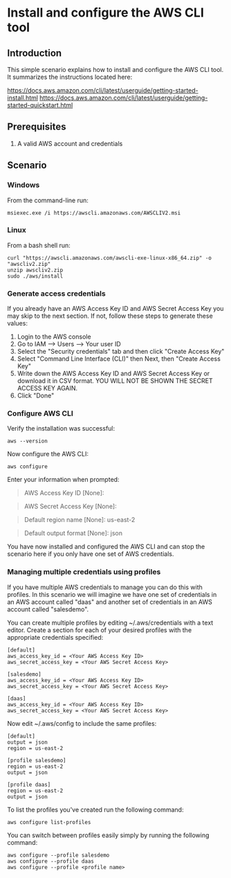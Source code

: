 # Install and configure the AWS CLI tool

## Introduction
This simple scenario explains how to install and configure the AWS CLI tool.  It summarizes the instructions located here:

https://docs.aws.amazon.com/cli/latest/userguide/getting-started-install.html
https://docs.aws.amazon.com/cli/latest/userguide/getting-started-quickstart.html

## Prerequisites
1. A valid AWS account and credentials

## Scenario

### Windows
From the command-line run:

    msiexec.exe /i https://awscli.amazonaws.com/AWSCLIV2.msi

### Linux
From a bash shell run:

    curl "https://awscli.amazonaws.com/awscli-exe-linux-x86_64.zip" -o "awscliv2.zip"
    unzip awscliv2.zip
    sudo ./aws/install

### Generate access credentials
If you already have an AWS Access Key ID and AWS Secret Access Key you may skip to the next section.  If not, follow these steps to generate these values:

1. Login to the AWS console
2. Go to IAM --> Users --> Your user ID
3. Select the "Security credentials" tab and then click "Create Access Key"
4. Select "Command Line Interface (CLI)" then Next, then "Create Access Key"
5. Write down the AWS Access Key ID and AWS Secret Access Key or download it in CSV format.  YOU WILL NOT BE SHOWN THE SECRET ACCESS KEY AGAIN.
6. Click "Done"

### Configure AWS CLI
Verify the installation was successful:

    aws --version

Now configure the AWS CLI:

    aws configure

Enter your information when prompted:

>AWS Access Key ID [None]: <Your AWS Access Key ID>

>AWS Secret Access Key [None]: <Your AWS Secret Access Key>

>Default region name [None]: us-east-2

>Default output format [None]: json

You have now installed and configured the AWS CLI and can stop the scenario here if you only have one set of AWS credentials.

### Managing multiple credentials using profiles

If you have multiple AWS credentials to manage you can do this with profiles.  In this scenario we will imagine we have one set of credentials in an AWS account called "daas" and another set of credentials in an AWS account called "salesdemo".

You can create multiple profiles by editing ~/.aws/credentials with a text editor.  Create a section for each of your desired profiles with the appropriate credentials specified:

    [default]
    aws_access_key_id = <Your AWS Access Key ID>
    aws_secret_access_key = <Your AWS Secret Access Key>
    
    [salesdemo]
    aws_access_key_id = <Your AWS Access Key ID>
    aws_secret_access_key = <Your AWS Secret Access Key>
    
    [daas]
    aws_access_key_id = <Your AWS Access Key ID>
    aws_secret_access_key = <Your AWS Secret Access Key>

Now edit ~/.aws/config to include the same profiles:

    [default]
    output = json
    region = us-east-2
    
    [profile salesdemo]
    region = us-east-2
    output = json
    
    [profile daas]
    region = us-east-2
    output = json

To list the profiles you've created run the following command:

    aws configure list-profiles

You can switch between profiles easily simply by running the following command:

    aws configure --profile salesdemo
    aws configure --profile daas
    aws configure --profile <profile name>
     
